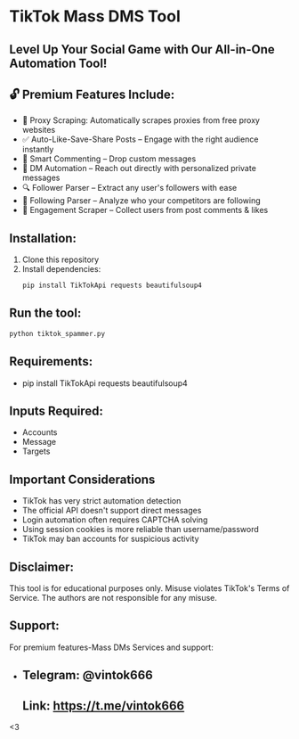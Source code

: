 # TikTok Mass DMS Tool

## Level Up Your Social Game with Our All-in-One Automation Tool! 

## 🔓 Premium Features Include:
- 🔎 Proxy Scraping: Automatically scrapes proxies from free proxy websites
- ✅ Auto-Like-Save-Share Posts – Engage with the right audience instantly
- 💬 Smart Commenting – Drop custom messages 
- 📩 DM Automation – Reach out directly with personalized private messages
- 🔍 Follower Parser – Extract any user's followers with ease
- 🔎 Following Parser – Analyze who your competitors are following
- 👥 Engagement Scraper – Collect users from post comments & likes


## Installation:
1. Clone this repository
2. Install dependencies:
   ```bash
   pip install TikTokApi requests beautifulsoup4

## Run the tool:
   ```bash
   python tiktok_spammer.py
```

## Requirements:
- pip install TikTokApi requests beautifulsoup4



## Inputs Required:
- Accounts
- Message
- Targets

## Important Considerations
- TikTok has very strict automation detection
- The official API doesn't support direct messages
- Login automation often requires CAPTCHA solving
- Using session cookies is more reliable than username/password
- TikTok may ban accounts for suspicious activity

## Disclaimer:
This tool is for educational purposes only. Misuse violates TikTok's Terms of Service. The authors are not responsible for any misuse.

## Support:
For premium features-Mass DMs Services and support:
- ## Telegram: @vintok666
  ## Link: https://t.me/vintok666
  
  
<3
